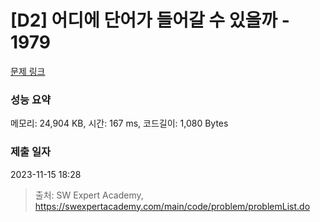 # [D2] 어디에 단어가 들어갈 수 있을까 - 1979 

[문제 링크](https://swexpertacademy.com/main/code/problem/problemDetail.do?contestProbId=AV5PuPq6AaQDFAUq) 

### 성능 요약

메모리: 24,904 KB, 시간: 167 ms, 코드길이: 1,080 Bytes

### 제출 일자

2023-11-15 18:28



> 출처: SW Expert Academy, https://swexpertacademy.com/main/code/problem/problemList.do
